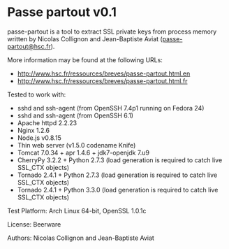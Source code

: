 Passe partout v0.1
==================

passe-partout is a tool to extract SSL private keys from process memory written by Nicolas Collignon and Jean-Baptiste Aviat (passe-partout@hsc.fr).

More information may be found at the following URLs:

* http://www.hsc.fr/ressources/breves/passe-partout.html.en
* http://www.hsc.fr/ressources/breves/passe-partout.html.fr

Tested to work with:
* sshd and ssh-agent (from OpenSSH 7.4p1 running on Fedora 24)
* sshd and ssh-agent (from OpenSSH 6.1)
* Apache httpd 2.2.23
* Nginx 1.2.6
* Node.js v0.8.15
* Thin web server (v1.5.0 codename Knife)
* Tomcat 7.0.34 + apr 1.4.6 + jdk7-openjdk 7.u9
* CherryPy 3.2.2 + Python 2.7.3 (load generation is required to catch live SSL_CTX objects)
* Tornado 2.4.1 + Python 2.7.3 (load generation is required to catch live SSL_CTX objects)
* Tornado 2.4.1 + Python 3.3.0 (load generation is required to catch live SSL_CTX objects)

Test Platform: Arch Linux 64-bit, OpenSSL 1.0.1c

License: Beerware

Authors: Nicolas Collignon and Jean-Baptiste Aviat


